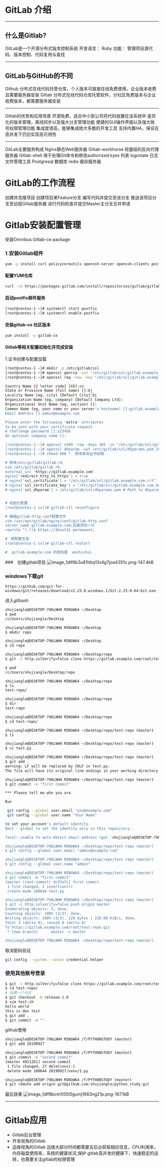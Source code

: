 ﻿# GitLab 介绍


---

## 什么是Gitlab?
GitLab是一个开源分布式版本控制系统
开发语言： Ruby
功能： 管理项目源代码、版本控制、代码复用与查找

---
## GitLab与GitHub的不同
Github 分布式在线代码托管仓库，个人版本可直接在线免费使用，企业版本收费且需要服务器安装
Gitlab 分布式在线代码仓库托管软件，分社区免费版本与企业收费版本，都需要服务器安装

---
Gitlab的优势和应用场景
开源免费，适合中小型公司将代码放置在该系统中
差异化的版本管理，离线同步以及强大分支管理功能
便捷的GUI操作界面以及强大账号权限管理功能
集成度很高，能够集成绝大多数的开发工具
支持内置HA，保证在高并发下仍旧实现高可用性

---
GitLab主要服务构成
Nginx静态Web服务器
Gitlab-workhorse 轻量级的反向代理服务器
Gitlab-shell 用于处理Git命令和修改authorized kyes 列表
logrotate 日志文件管理工具
Postgresql 数据库
redis 缓存服务器

# GitLab的工作流程
创建并克隆项目
创建项目某Feature分支
编写代码并提交至该分支
推送该项目分支至远程Gitlab服务器
进行代码检查并提交Master主分支合并申请

# Gitlab安装配置管理
安装Omnibus Gitlab-ce package

### 1.安装Gitlab组件
```bash
yum -y install curl policycoreutils openssh-server openssh-clients postfix
```
#### 配置YUM仓库
```bash
curl -sS https://packages.gitlab.com/install/repositories/gitlab/gitlab-ce/script.rpm.sh | bash
```

#### 启动postfix邮件服务
```bash
[root@centos-1 ~]# systemctl start postfix
[root@centos-1 ~]# systemctl enable postfix
```

#### 安装gitlab-ce 社区版本
```bash
yum install -y gitlab-ce
```

#### Gitlab等相关配置初始化并完成安装
1.证书创建与配置加载
```bash
[root@centos-1 ~]# mkdir -p /etc/gitlab/ssl
[root@centos-1 ~]# openssl genrsa -out "/etc/gitlab/ssl/gitlab.example.com.key" 2048
[root@centos-1 ~]# openssl req -new -key "/etc/gitlab/ssl/gitlab.example.com.key" -out "/etc/gitlab/ssl/gitlab.example.com.csr"

Country Name (2 letter code) [XX]:cn
State or Province Name (full name) []:bj
Locality Name (eg, city) [Default City]:bj
Organization Name (eg, company) [Default Company Ltd]:
Organizational Unit Name (eg, section) []:
Common Name (eg, your name or your server's hostname) []:gitlab.example.com
Email Address []:admin@example.com

Please enter the following 'extra' attributes
to be sent with your certificate request
A challenge password []:123456
An optional company name []:

[root@centos-1 ~]# openssl x509 -req -days 365 -in "/etc/gitlab/ssl/gitlab.example.com.csr" -signkey "/etc/gitlab/ssl/gitlab.example.com.key" -out "/etc/gitlab/ssl/gitlab.example.com.crt"
[root@centos-1 ~]# openssl dhparam -out /etc/gitlab/ssl/dhparams.pem 2048
[root@centos-1 ~]# chmod 600 *  修改本地证书权限

# 修改/etc/gitlab/gitlab.rb
vim /etc/gitlab/gitlab.rb
external_url 'https://gitlab.example.com'
nginx['redirect_http_to_https'] = true
# nginx['ssl_certificate'] = "/etc/gitlab/ssl/gitlab.example.com.crt"
# nginx['ssl_certificate_key'] = "/etc/gitlab/ssl/gitlab.example.com.key"
# nginx['ssl_dhparam'] = /etc/gitlab/ssl/dhparams.pem # Path to dhparams.pem


# 初始化配置
[root@centos-1 ssl]# gitlab-ctl reconfigure

# 编辑gitlab-http.conf配置文件
vim /var/opt/gitlab/nginx/conf/gitlab-http.conf
server_name gitlab.example.com;后面添加一行
rewrite ^(.*)$ https://$host$1 permanent;

#　使配置生效
[root@centos-1 ssl]# gitlab-ctl restart

#  gitlab.example.com 的密码是  woshishui

```

###　创建gitlab项目
![image_1dlf6b3u81hbq13vllg7joa4351c.png-147.4kB][1]



### windows下载git
`https://github.com/git-for-windows/git/releases/download/v2.23.0.windows.1/Git-2.23.0-64-bit.exe`

进入gitbash
```bash
shujiangle@DESKTOP-796LNHH MINGW64 ~/Desktop
$ pwd
/c/Users/shujiangle/Desktop

shujiangle@DESKTOP-796LNHH MINGW64 ~/Desktop
$ mkdir repo

shujiangle@DESKTOP-796LNHH MINGW64 ~/Desktop
$ cd repo

shujiangle@DESKTOP-796LNHH MINGW64 ~/Desktop/repo
$ git -c http.sslVerify=false clone https://gitlab.example.com/root/test-repo.git

$ pwd
/c/Users/shujiangle/Desktop/repo

shujiangle@DESKTOP-796LNHH MINGW64 ~/Desktop/repo
$ ls
test-repo/

shujiangle@DESKTOP-796LNHH MINGW64 ~/Desktop/repo
$ dir
test-repo

shujiangle@DESKTOP-796LNHH MINGW64 ~/Desktop/repo
$ cd test-repo/

shujiangle@DESKTOP-796LNHH MINGW64 ~/Desktop/repo/test-repo (master)
$ ls

shujiangle@DESKTOP-796LNHH MINGW64 ~/Desktop/repo/test-repo (master)
$ vi test.py

shujiangle@DESKTOP-796LNHH MINGW64 ~/Desktop/repo/test-repo (master)
$ git add .
warning: LF will be replaced by CRLF in test.py.
The file will have its original line endings in your working directory

shujiangle@DESKTOP-796LNHH MINGW64 ~/Desktop/repo/test-repo (master)
$ git commit -m "first commit"

*** Please tell me who you are.

Run

 git config --global user.email "you@example.com"
 git config --global user.name "Your Name"

to set your account's default identity.
Omit --global to set the identity only in this repository.

fatal: unable to auto-detect email address (got 'shujiangle@DESKTOP-796LNHH.(none)')

shujiangle@DESKTOP-796LNHH MINGW64 ~/Desktop/repo/test-repo (master)
$ git config --global user.email "admin@example.com"

shujiangle@DESKTOP-796LNHH MINGW64 ~/Desktop/repo/test-repo (master)
$ git config --global user.name "admin"

shujiangle@DESKTOP-796LNHH MINGW64 ~/Desktop/repo/test-repo (master)
$ git commit -m "first commit"
[master (root-commit) dc97e7c] first commit
 1 file changed, 1 insertion(+)
 create mode 100644 test.py

shujiangle@DESKTOP-796LNHH MINGW64 ~/Desktop/repo/test-repo (master)
$ git -c http.sslverify=false push origin master
Enumerating objects: 3, done.
Counting objects: 100% (3/3), done.
Writing objects: 100% (3/3), 228 bytes | 228.00 KiB/s, done.
Total 3 (delta 0), reused 0 (delta 0)
To https://gitlab.example.com/root/test-repo.git
 * [new branch]      master -> master

shujiangle@DESKTOP-796LNHH MINGW64 ~/Desktop/repo/test-repo (master)
```
取消密码验证
```bash
git config --system --unset credential.helper
```

### 使用其他账号登录
```bash
$ git -c http.sslVerify=false clone https://gitlab.example.com/root/test-repo.git
$ cd test-repo/
# 创建一个分支
$ git checkout -b release-1.0
$ vim test.sh
hello world
this is dev test
$ git add .
$ git commit -m ""
```


github使用
```bash
shujiangle@DESKTOP-796LNHH MINGW64 /f/PYTHONSTUDY (master)
$ git add 20190927

shujiangle@DESKTOP-796LNHH MINGW64 /f/PYTHONSTUDY (master)
$ git commit -m "second commit"
[master 49212b1] second commit
 1 file changed, 27 deletions(-)
 delete mode 100644 20190927/venv/1.py

shujiangle@DESKTOP-796LNHH MINGW64 /f/PYTHONSTUDY (master)
$ git remote add origin git@github.com:shujiangle/python_study.git

```








最后效果
![image_1dlf8bctn1i55t5gumj1663ng21p.png-167.1kB][2]


  [1]: http://static.zybuluo.com/sjl--3306/em3igcmv3liqx6czz1rd49fg/image_1dlf6b3u81hbq13vllg7joa4351c.png
  [2]: http://static.zybuluo.com/sjl--3306/1ur3iv5t8f6rqo9dugwavh2k/image_1dlf8bctn1i55t5gumj1663ng21p.png

---

# Gitlab应用

 - Gitlab后台管理
 - 开发视角的Gitlab
 - 运维视角的Gitlab
 运维大部分时间都需要去后台获取相应信息，CPU利用率，内存磁盘使用率，系统的健康状况,保护
gitlab高并发的健康下，快速稳定的运转，也需要关注gitlab的权限管理
